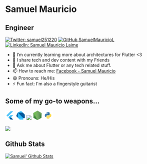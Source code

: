 # Samuel Mauricio
## Engineer

[![Twitter: samuel251220](https://img.shields.io/twitter/follow/samuel251220?label=Follow%20%40samuel251220&style=social)](https://twitter.com/samuel251220)
[![GitHub SamuelMauricioL](https://img.shields.io/github/followers/SamuelMauricioL?style=social)](https://github.com/SamuelMauricioL)
[![LinkedIn: Samuel Mauricio Laime](https://img.shields.io/badge/SamuelMauricio-blue?style=flat-square&logo=Linkedin&logoColor=white&link=https://www.linkedin.com/in/samuel-mauricio-laime-b63707174/)](https://www.linkedin.com/in/samuel-mauricio-laime-b63707174/)

- 🌱 I’m currently learning more about architectures for Flutter <3
- 👯 I share tech and dev content with my Friends
- 💬 Ask me about Flutter or any tech related stuff.
- 📫 How to reach me: [Facebook - Samuel Mauricio](https://www.facebook.com/profile.php?id=100009112301977)
- 😄 Pronouns: He/His
- ⚡ Fun fact: I'm also a fingerstyle guitarist

## Some of my go-to weapons...

<code><img height="30" src="https://raw.githubusercontent.com/github/explore/80688e429a7d4ef2fca1e82350fe8e3517d3494d/topics/flutter/flutter.png"></code>
<code><img height="30" src="https://raw.githubusercontent.com/github/explore/80688e429a7d4ef2fca1e82350fe8e3517d3494d/topics/dart/dart.png"></code>
<code><img height="30" src="https://upload.wikimedia.org/wikipedia/commons/thumb/a/a7/React-icon.svg/2300px-React-icon.svg.png"></code>
<code><img height="30" src="https://raw.githubusercontent.com/github/explore/80688e429a7d4ef2fca1e82350fe8e3517d3494d/topics/nodejs/nodejs.png"></code>
<code><img height="30" src="https://raw.githubusercontent.com/github/explore/80688e429a7d4ef2fca1e82350fe8e3517d3494d/topics/python/python.png"></code>

<a href="https://github.com/SamuelMauricioL">
  <img align="center" src="https://github-readme-stats.vercel.app/api/top-langs/?username=SamuelMauricioL&theme=light&hide_langs_below=1&hide=javascript,HTML,TypeScript,SCSS,CSS,CMake,C++" />
</a>

## Github Stats

[![Samuel' Github Stats](https://github-readme-stats.vercel.app/api?username=SamuelMauricioL&count_private=true&theme=default&show_icons=true)](https://github.com/SamuelMauricioL)
